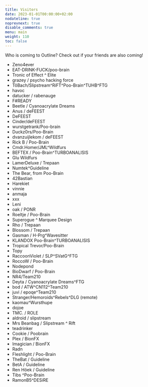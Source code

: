 ```yaml
---
title: Visitors
date: 2023-01-01T00:00:00+02:00
nodateline: true
noprevnext: true
disable_comments: true
menu: main
weight: 110
toc: false 
---
```


Who is coming to Outline? Check out if your friends are also coming!

* Zeno4ever
* EAT-DRINK-FUCK/poo-brain
* Tronic of Effect ^ Elite
* grazey / psycho hacking force 
* TôBach/Slipstream^RiFT^Poo-Brain^TUHB^FTG
* havoc
* datucker / rabenauge
* F#READY
* Beetle / Cyanoacrylate Dreams
* Anus / deFEEST
* DeFEEST
* Cinder/deFEEST
* wurstgetrank/Poo-brain
* Duckz0rs/Poo-Brain
* dvanzuijlekom / deFEEST
* Rick B / Poo-Brain
* Cmdr.Homer/JML^Wildfurs
* BEFTEX / Poo-Brain^TURBOANALISIS
* Glu Wildfurs
* LamerDeluxe / Trepaan
* Numtek^Guideline
* The Bear, from Poo-Brain
* 42Bastian
* Harekiet
* vinnie
* anmaja
* xxx
* Leni
* oak / PONR
* Roeltje / Poo-Brain
* Superogue ^ Marquee Design
* Rho / Trepaan
* Blossom / Trepaan
* Gasman / H-Prg^Wavesitter
* KLANDOX Poo-Brain^TURBOANALISIS
* Tropical Trevor/Poo-Brain
* Topy
* RaccoonViolet / SLP^SVatG^FTG
* RoccoW / Poo-Brain
* Nodepond
* BioDwarf / Poo-Brain
* NR4/Team210
* Deyta / Cyanoacrylate Dreams^FTG
* bod / ATW^CN112^Team210
* juvi / epoqe^Team210
* Stranger/Hemoroids^Rebels^DLG (remote)
* kaomau^Wursthupe
* dojoe
* TMC. / ROLE
* aldroid / slipstream
* Mrs Beanbag / Slipstream ^ Rift
* teadrinker
* Cookie / Poobrain
* Plex / BionFX
* Imagician / BionFX
* Radn
* Fleshlight / Poo-Brain
* TheBat / Guideline
* BetA / Guideline
* Ren Höek / Guideline
* Tibs ^Poo-Brain
* RamonB5^DESiRE